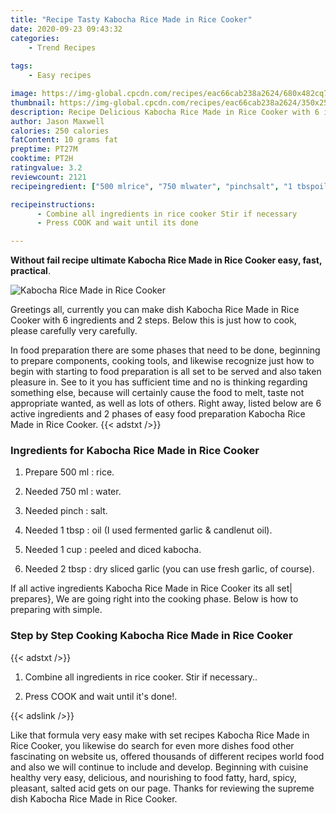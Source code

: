 ```yaml
---
title: "Recipe Tasty Kabocha Rice Made in Rice Cooker"
date: 2020-09-23 09:43:32
categories:
    - Trend Recipes
    
tags:
    - Easy recipes

image: https://img-global.cpcdn.com/recipes/eac66cab238a2624/680x482cq70/kabocha-rice-made-in-rice-cooker-recipe-main-photo.jpg
thumbnail: https://img-global.cpcdn.com/recipes/eac66cab238a2624/350x250cq70/kabocha-rice-made-in-rice-cooker-recipe-main-photo.jpg
description: Recipe Delicious Kabocha Rice Made in Rice Cooker with 6 ingredients and 2 stages of easy cooking.
author: Jason Maxwell
calories: 250 calories
fatContent: 10 grams fat
preptime: PT27M
cooktime: PT2H
ratingvalue: 3.2
reviewcount: 2121
recipeingredient: ["500 mlrice", "750 mlwater", "pinchsalt", "1 tbspoil I used fermented garlic  candlenut oil", "1 cuppeeled and diced kabocha", "2 tbspdry sliced garlic you can use fresh garlic of course"]

recipeinstructions: 
      - Combine all ingredients in rice cooker Stir if necessary 
      - Press COOK and wait until its done

---
```




**Without fail recipe ultimate Kabocha Rice Made in Rice Cooker easy, fast, practical**. 


![Kabocha Rice Made in Rice Cooker](https://img-global.cpcdn.com/recipes/eac66cab238a2624/680x482cq70/kabocha-rice-made-in-rice-cooker-recipe-main-photo.jpg "Kabocha Rice Made in Rice Cooker")




Greetings all, currently you can make dish Kabocha Rice Made in Rice Cooker with 6 ingredients and 2 steps. Below this is just how to cook, please carefully very carefully.

In food preparation there are some phases that need to be done, beginning to prepare components, cooking tools, and likewise recognize just how to begin with starting to food preparation is all set to be served and also taken pleasure in. See to it you has sufficient time and no is thinking regarding something else, because will certainly cause the food to melt, taste not appropriate wanted, as well as lots of others. Right away, listed below are 6 active ingredients and 2 phases of easy food preparation Kabocha Rice Made in Rice Cooker.
{{< adstxt />}}

### Ingredients for Kabocha Rice Made in Rice Cooker


1. Prepare 500 ml : rice.

1. Needed 750 ml : water.

1. Needed pinch : salt.

1. Needed 1 tbsp : oil (I used fermented garlic &amp; candlenut oil).

1. Needed 1 cup : peeled and diced kabocha.

1. Needed 2 tbsp : dry sliced garlic (you can use fresh garlic, of course).



If all active ingredients Kabocha Rice Made in Rice Cooker its all set| prepares}, We are going right into the cooking phase. Below is how to preparing with simple.

### Step by Step Cooking Kabocha Rice Made in Rice Cooker

{{< adstxt />}}


1. Combine all ingredients in rice cooker. Stir if necessary..



1. Press COOK and wait until it&#39;s done!.





{{< adslink />}}

Like that formula very easy make with set recipes Kabocha Rice Made in Rice Cooker, you likewise do search for even more dishes food other fascinating on website us, offered thousands of different recipes world food and also we will continue to include and develop. Beginning with cuisine healthy very easy, delicious, and nourishing to food fatty, hard, spicy, pleasant, salted acid gets on our page. Thanks for reviewing the supreme dish Kabocha Rice Made in Rice Cooker.
